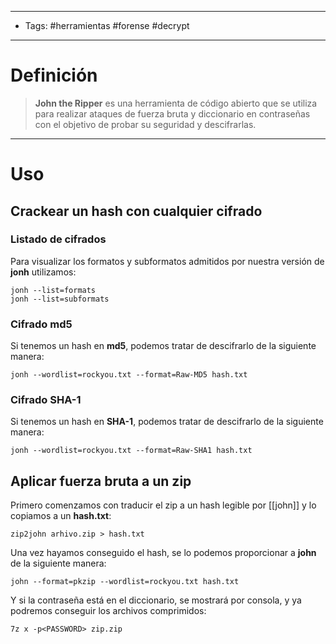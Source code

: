 -----------------------
- Tags: #herramientas #forense #decrypt
------------------
# Definición

> **John the Ripper** es una herramienta de código abierto que se utiliza para realizar ataques de fuerza bruta y diccionario en contraseñas con el objetivo de probar su seguridad y descifrarlas.

--------
# Uso 

## Crackear un hash con cualquier cifrado
### Listado de cifrados
Para visualizar los formatos y subformatos admitidos por nuestra versión de **jonh** utilizamos:

```
jonh --list=formats
jonh --list=subformats
```

### Cifrado md5
Si tenemos un hash en **md5**, podemos tratar de descifrarlo de la siguiente manera:

```
jonh --wordlist=rockyou.txt --format=Raw-MD5 hash.txt
```

### Cifrado SHA-1
Si tenemos un hash en **SHA-1**, podemos tratar de descifrarlo de la siguiente manera:
```
jonh --wordlist=rockyou.txt --format=Raw-SHA1 hash.txt
```
## Aplicar fuerza bruta a un zip

Primero comenzamos con traducir el zip a un hash legible por [[john]] y lo copiamos a un **hash.txt**:

```
zip2john arhivo.zip > hash.txt
```

Una vez hayamos conseguido el hash, se lo podemos proporcionar a **john** de la siguiente manera:

```
john --format=pkzip --wordlist=rockyou.txt hash.txt
```

Y si la contraseña está en el diccionario, se mostrará por consola, y ya podremos conseguir los archivos comprimidos:

```
7z x -p<PASSWORD> zip.zip
```

